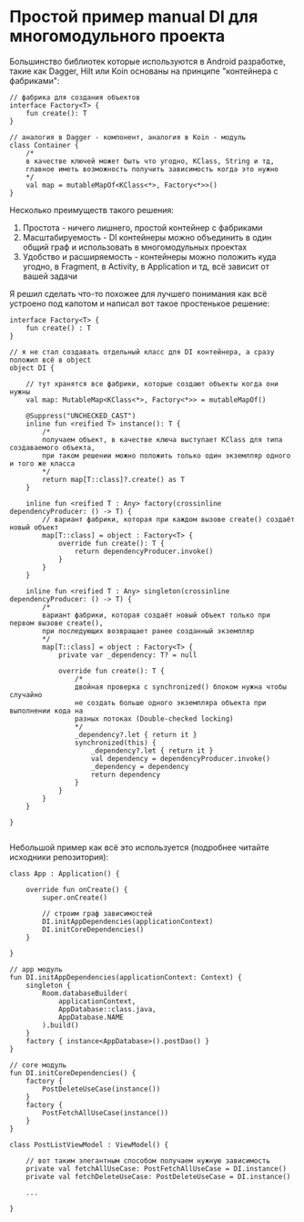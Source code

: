 # Простой пример manual DI для многомодульного проекта

Большинство библиотек которые используются в Android разработке, такие как Dagger, Hilt или Koin основаны на принципе "контейнера с фабриками":

```
// фабрика для создания объектов
interface Factory<T> {
    fun create(): T
}

// аналогия в Dagger - компонент, аналогия в Koin - модуль
class Container {
    /*
    в качестве ключей может быть что угодно, KClass, String и тд, 
    главное иметь возможность получить зависимость когда это нужно
    */
    val map = mutableMapOf<KClass<*>, Factory<*>>() 
}
```

Несколько преимуществ такого решения:

1) Простота - ничего лишнего, простой контейнер с фабриками
2) Масштабируемость - DI контейнеры можно объединить в один общий граф и использовать в многомодульных проектах
3) Удобство и расширяемость - контейнеры можно положить куда угодно, в Fragment, в Activity, в Application и тд, всё зависит от вашей задачи

Я решил сделать что-то похожее для лучшего понимания как всё устроено под капотом и написал вот такое простенькое решение:

```
interface Factory<T> {
    fun create() : T
}

// я не стал создавать отдельный класс для DI контейнера, а сразу положил всё в object
object DI {

    // тут хранятся все фабрики, которые создают объекты когда они нужны
    val map: MutableMap<KClass<*>, Factory<*>> = mutableMapOf()

    @Suppress("UNCHECKED_CAST")
    inline fun <reified T> instance(): T {
        /*
        получаем объект, в качестве ключа выступает KClass для типа создаваемого объекта,
        при таком решении можно положить только один экземлпяр одного и того же класса
        */
        return map[T::class]?.create() as T
    }

    inline fun <reified T : Any> factory(crossinline dependencyProducer: () -> T) {
        // вариант фабрики, которая при каждом вызове create() создаёт новый объект
        map[T::class] = object : Factory<T> {
            override fun create(): T {
                return dependencyProducer.invoke()
            }
        }
    }

    inline fun <reified T : Any> singleton(crossinline dependencyProducer: () -> T) {
        /*
        вариант фабрики, которая создаёт новый объект только при первом вызове create(), 
        при последующих возвращает ранее созданный экземпляр
        */
        map[T::class] = object : Factory<T> {
            private var _dependency: T? = null

            override fun create(): T {
                /*
                двойная проверка с synchronized() блоком нужна чтобы случайно 
                не создать больше одного экземпляра объекта при выполнении кода на
                разных потоках (Double-checked locking)
                */
                _dependency?.let { return it }
                synchronized(this) {
                    _dependency?.let { return it }
                    val dependency = dependencyProducer.invoke()
                    _dependency = dependency
                    return dependency
                }
            }
        }
    }

}


```

Небольшой пример как всё это используется (подробнее читайте исходники репозитория):

```
class App : Application() {

    override fun onCreate() {
        super.onCreate()

        // строим граф зависимостей
        DI.initAppDependencies(applicationContext)
        DI.initCoreDependencies()
    }

}

// app модуль
fun DI.initAppDependencies(applicationContext: Context) {
    singleton {
        Room.databaseBuilder(
            applicationContext,
            AppDatabase::class.java,
            AppDatabase.NAME
        ).build()
    }
    factory { instance<AppDatabase>().postDao() }
}

// core модуль
fun DI.initCoreDependencies() {
    factory {
        PostDeleteUseCase(instance())
    }
    factory {
        PostFetchAllUseCase(instance())
    }
}

class PostListViewModel : ViewModel() {

    // вот таким элегантным способом получаем нужную зависимость
    private val fetchAllUseCase: PostFetchAllUseCase = DI.instance()
    private val fetchDeleteUseCase: PostDeleteUseCase = DI.instance()

    ...

}
```

